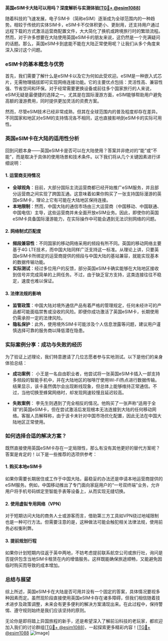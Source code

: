 **英国eSIM卡大陆可以用吗？深度解析与实测体验[[TG💪+ @esim1088](https://t.me/s/esim1088)]**

随着科技的飞速发展，电子SIM卡（简称eSIM）逐渐成为全球范围内的一种趋势。相较于传统的实体SIM卡，eSIM卡不仅体积更小、更耐用，还支持用户通过远程下载的方式激活运营商配置文件，大大简化了换机或跨境旅行时的繁琐流程。然而，对于许多想要在大陆使用英国eSIM卡的朋友来说，这仍然是一个充满疑问的话题。那么，英国eSIM卡到底能不能在大陆正常使用呢？让我们从多个角度来深入探讨这个问题。

### eSIM卡的基本概念与优势

首先，我们需要了解什么是eSIM卡以及它为何如此受欢迎。eSIM是一种嵌入式芯片，无需物理插拔即可实现网络连接功能。它的主要优点包括：灵活性高、兼容性强、节省空间和环保。对于经常需要更换设备或前往多个国家旅行的人来说，eSIM无疑是最便捷的选择之一。尤其是在国际漫游方面，eSIM能够帮助用户避免高额的漫游费用，同时提供更加灵活的资费方案。

然而，尽管eSIM技术已经非常成熟，但其在全球范围内的普及程度却存在差异。不同国家和地区对eSIM的支持情况各不相同，这也直接影响到eSIM卡的实际可用性。

### 英国eSIM卡在大陆的适用性分析

回到问题本身——英国eSIM卡是否可以在大陆使用？答案并非绝对的“能”或“不能”，而是取决于具体的使用场景和技术条件。以下我们将从几个关键因素进行详细说明：

#### 1. **运营商支持情况**
   - **全球视角**：目前，大部分国际主流运营商都已经开始推广eSIM服务，并且部分运营商之间实现了跨国互通。这意味着如果你购买了一张支持国际漫游的英国eSIM卡，理论上它有可能在大陆地区保持连接。
   - **本地限制**：然而，中国大陆的通信市场由三大运营商（中国移动、中国联通、中国电信）主导，这些运营商并未全面开放eSIM业务。因此，即使你的英国eSIM卡具备国际漫游能力，在实际操作中可能会遇到无法识别网络的问题。

#### 2. **网络制式匹配度**
   - **频段兼容性**：不同国家的移动网络采用的频段有所不同。英国的移动网络主要基于4G LTE技术，而中国大陆同样广泛支持这一标准。从理论上讲，只要英国eSIM卡所绑定的运营商提供的频段与中国大陆的基站兼容，就能实现基本的数据传输功能。
   - **实际测试**：经过多位用户的反馈，部分英国eSIM卡确实能够在大陆地区接收到信号并完成简单的上网任务。不过，由于缺乏官方支持，这类连接往往不稳定，速度也难以保证。

#### 3. **法律法规的影响**
   - **监管政策**：中国大陆对境外通信产品有着严格的管理规定，任何未经许可的产品都可能面临禁售或没收的风险。即便你成功激活了英国eSIM卡，长期使用仍需承担一定的法律风险。
   - **隐私保护**：此外，使用境外SIM卡可能涉及个人信息泄露等问题，建议用户谨慎选择可靠的服务商以降低潜在隐患。

### 实际案例分享：成功与失败的经历

为了验证上述理论，我们特意邀请了几位志愿者参与实地测试。以下是他们的亲身体验总结：

- **成功案例**：
  小王是一名自由职业者，他尝试将一张英国eSIM卡插入一部支持多频段的智能手机中，并在大陆地区的咖啡厅使用Wi-Fi热点进行数据传输。结果显示，该卡虽然偶尔会出现断线现象，但总体上能够维持正常通信。不过，当他切换至蜂窝网络时，却发现网速较慢且延迟较高。

- **失败案例**：
  李先生则遇到了完全相反的情况。他购买了一张声称“适用于全球”的英国eSIM卡，但在尝试激活后发现根本无法连接到大陆的任何移动网络。客服人员解释称，由于该卡未针对中国市场优化配置，因此无法在中国大陆地区正常使用。

### 如何选择合适的解决方案？

既然直接使用英国eSIM卡存在一定局限性，那么有没有其他更好的替代方案呢？答案是肯定的！以下是一些推荐的选项供参考：

#### 1. **购买本地eSIM卡**
   如果你需要长期居住或工作于中国大陆，最稳妥的办法还是申请本地运营商提供的eSIM服务。例如，中国移动推出了专门面向家庭用户的“一号双终端”业务，允许用户将手机号码绑定至智能手表等设备上，从而实现无缝切换。

#### 2. **使用虚拟专用网络（VPN）**
   对于短期访问大陆的商务人士或游客而言，借助第三方工具如VPN绕过地域限制也是一种可行方法。但需要注意的是，这种做法可能会触犯相关法律法规，使用前务必权衡利弊。

#### 3. **提前规划行程**
   如果你计划短期内往返于英中两地，不妨考虑提前联系航空公司或旅行社，询问是否提供包含当地SIM卡租赁在内的增值服务。这样既能确保旅途顺畅，又能避免因临时购买而导致的成本增加。

### 总结与展望

综上所述，英国eSIM卡在大陆是否可用并没有一个固定的答案，具体情况要视多种因素而定。虽然现阶段直接使用英国eSIM卡存在诸多障碍，但我们相信随着技术进步及政策调整，未来会有更多便利的解决方案涌现出来。在此过程中，保持警惕、遵守规则始终是我们应该坚持的原则。

无论你是即将踏上异国旅程的新手，还是希望深入了解前沿科技的老玩家，都欢迎加入我们的讨论群组[[TG💪+ @esim1088](https://t.me/s/esim1088)]，一起探索更多精彩内容！[[TG💪+ @esim1088](https://t.me/s/esim1088) ![Image](https://i.postimg.cc/4NQfJmqS/Snipaste-2025-05-13-00-14-12.png)]